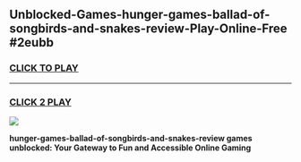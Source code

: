 
## Unblocked-Games-hunger-games-ballad-of-songbirds-and-snakes-review-Play-Online-Free #2eubb
<h3>
<a href="https://us.freeplayer.one?title=hunger-games-ballad-of-songbirds-and-snakes-review&ref=10M">CLICK TO PLAY</a></h3>
<hr>

<h3>
<a href="https://us.freeplayer.one?title=hunger-games-ballad-of-songbirds-and-snakes-review&ref=10M">CLICK 2 PLAY</a>
  
</h3>

<a href="https://us.freeplayer.one?title=hunger-games-ballad-of-songbirds-and-snakes-review&ref=10M"><img src="https://clearcache.store/games.png"></a>


**hunger-games-ballad-of-songbirds-and-snakes-review games unblocked: Your Gateway to Fun and Accessible Online Gaming**
